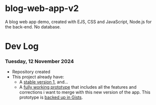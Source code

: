 # blog-web-app-v2
A blog web app demo, created with EJS, CSS and JavaScript, Node.js for the back-end. No database.

# Dev Log
### Tuesday, 12 November 2024
- Repository created
- This project already have:
  - A [stable version 1](https://github.com/nicolasmbronner/blog-web-app-v1), and...
  - A [fully working prototype](https://codepen.io/Nanodatron/full/jOjgQjz) that includes all the features and corrections i want to merge with this new version of the app. This prototype is [backed up in Gists](https://gist.github.com/nicolasmbronner/e1abbf81c57f2ece4edca7567db6195a).
